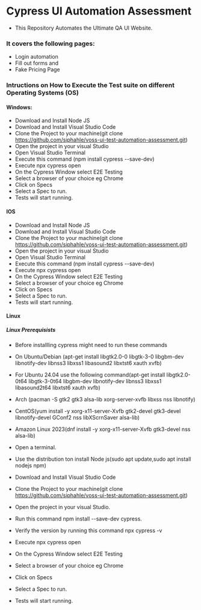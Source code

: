
# Cypress UI Automation Assessment

- This Repository Automates the Ultimate QA UI Website.

### It covers the following pages:
- Login automation
- Fill out forms and 
- Fake Pricing Page

### Intructions on How to Execute the Test suite on different Operating Systems (OS)

#### Windows:
- Download and Install Node JS
- Download and Install Visual Studio Code
- Clone the Project  to your machine(git clone https://github.com/siphahle/voss-ui-test-automation-assessment.git)
- Open the project in your visual Studio
- Open Visual Studio Terminal
- Execute this command (npm install cypress --save-dev)
- Execute npx cypress open
- On the Cypress Window select E2E Testing
- Select a browser of your choice eg Chrome
- Click on Specs
- Select a Spec to run.
- Tests will start running.

#### IOS
- Download and Install Node JS
- Download and Install Visual Studio Code
- Clone the Project  to your machine(git clone https://github.com/siphahle/voss-ui-test-automation-assessment.git)
- Open the project in your visual Studio
- Open Visual Studio Terminal
- Execute this command (npm install cypress --save-dev)
- Execute npx cypress open
- On the Cypress Window select E2E Testing
- Select a browser of your choice eg Chrome
- Click on Specs
- Select a Spec to run.
- Tests will start running.
#### Linux

##### Linux Prerequisists
- Before installling cypress might need to run these commands
- On Ubuntu/Debian (apt-get install libgtk2.0-0 libgtk-3-0 libgbm-dev libnotify-dev libnss3 libxss1 libasound2 libxtst6 xauth xvfb)
- For Ubuntu 24.04 use the following command(apt-get install libgtk2.0-0t64 libgtk-3-0t64 libgbm-dev libnotify-dev libnss3 libxss1 libasound2t64 libxtst6 xauth xvfb)
- Arch (pacman -S gtk2 gtk3 alsa-lib xorg-server-xvfb libxss nss libnotify)
- CentOS(yum install -y xorg-x11-server-Xvfb gtk2-devel gtk3-devel libnotify-devel GConf2 nss libXScrnSaver alsa-lib)
- Amazon Linux 2023(dnf install -y xorg-x11-server-Xvfb gtk3-devel nss alsa-lib)

- Open a terminal.
- Use the distribution ton install Node js(sudo apt update,sudo apt install nodejs npm)
- Download and Install Visual Studio Code
- Clone the Project  to your machine(git clone https://github.com/siphahle/voss-ui-test-automation-assessment.git)
- Open the project in your visual Studio.
- Run this command npm install --save-dev cypress.
- Verify the version by running this command npx cypress -v
- Execute npx cypress open
- On the Cypress Window select E2E Testing
- Select a browser of your choice eg Chrome
- Click on Specs
- Select a Spec to run.
- Tests will start running.
